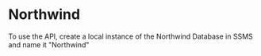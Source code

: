 # Northwind

To use the API, create a local instance of the Northwind Database in SSMS and name it "Northwind"
